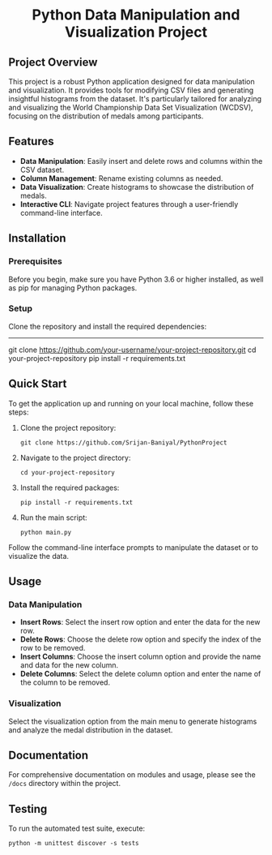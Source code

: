 # <h1 align="center">Python Data Manipulation and Visualization Project</h1>

## Project Overview

This project is a robust Python application designed for data manipulation and visualization. It provides tools for modifying CSV files and generating insightful histograms from the dataset. It's particularly tailored for analyzing and visualizing the World Championship Data Set Visualization (WCDSV), focusing on the distribution of medals among participants.

## Features

- **Data Manipulation**: Easily insert and delete rows and columns within the CSV dataset.
- **Column Management**: Rename existing columns as needed.
- **Data Visualization**: Create histograms to showcase the distribution of medals.
- **Interactive CLI**: Navigate project features through a user-friendly command-line interface.

## Installation

### Prerequisites

Before you begin, make sure you have Python 3.6 or higher installed, as well as pip for managing Python packages.

### Setup

Clone the repository and install the required dependencies:

------------------------------------------------------------------------------------------------------
git clone https://github.com/your-username/your-project-repository.git
cd your-project-repository
pip install -r requirements.txt

## Quick Start

To get the application up and running on your local machine, follow these steps:

1. Clone the project repository:

    ```shell
    git clone https://github.com/Srijan-Baniyal/PythonProject
    ```

2. Navigate to the project directory:

    ```shell
    cd your-project-repository
    ```

3. Install the required packages:

    ```shell
    pip install -r requirements.txt
    ```

4. Run the main script:

    ```shell
    python main.py
    ```

Follow the command-line interface prompts to manipulate the dataset or to visualize the data.

## Usage

### Data Manipulation

- **Insert Rows**: Select the insert row option and enter the data for the new row.
- **Delete Rows**: Choose the delete row option and specify the index of the row to be removed.
- **Insert Columns**: Choose the insert column option and provide the name and data for the new column.
- **Delete Columns**: Select the delete column option and enter the name of the column to be removed.

### Visualization

Select the visualization option from the main menu to generate histograms and analyze the medal distribution in the dataset.

## Documentation

For comprehensive documentation on modules and usage, please see the `/docs` directory within the project.

## Testing

To run the automated test suite, execute:

```shell
python -m unittest discover -s tests
